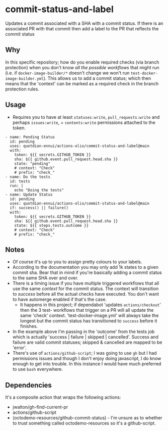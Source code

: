 # commit-status-and-label

Updates a commit associated with a SHA with a commit status. If there is an associated PR with that commit then add a label to the PR that reflects the commit status

## Why

In this specific repository; how do you enable required checks (via branch protection) when you don't know _all the possible workflows_ that might run (i.e. if `docker-image-builder/*` doesn't change we won't run `test-docker-image-builder.yml`). This allows us to add a commit status; which then means that the 'context' can be marked as a required check in the branch protection rules.

## Usage

- Requires you to have at least `statuses:write`, `pull_requests:write` and perhaps `issues:write`, + `contents:write` permissions attached to the token.


```action
- name: Pending Status
  id: pending
  uses: quotdian-ennui/actions-olio/commit-status-and-label@main
  with:
    token: ${{ secrets.GITHUB_TOKEN }}
    sha: ${{ github.event.pull_request.head.sha }}
    state: "pending"
    # context: "Check"
    # prefix: "check_"
- name: Do the tests
  id: tests
  run: |
    echo "Doing the tests"
- name: Update Status
  id: pending
  uses: quotdian-ennui/actions-olio/commit-status-and-label@main
  if: success() || failure()
  with:
    token: ${{ secrets.GITHUB_TOKEN }}
    sha: ${{ github.event.pull_request.head.sha }}
    state: ${{ steps.tests.outcome }}
    # context: "Check"
    # prefix: "check_"
```

## Notes

- Of course it's up to you to assign pretty colours to your labels.
- According to the documentation you may only add 1k states to a given commit sha. Bear that in mind if you're basically adding a commit status to the same SHA over and over.
- There is a timing issue if you have multiple triggered workflows that all use the same _context_ for the commit status. The context will transition to _success_ before all the actual checks have executed. You don't want to have automerge enabled if that's the case.
  - It happens in this project; if dependabot 'updates `actions/checkout`' then the 3 test- workflows that trigger on a PR will all update the same 'check' context. 'test-docker-image.yml' will always take the longest but the commit status has transitioned to `success` before it finishes.
- In the example above I'm passing in the 'outcome' from the tests job which is actually 'success | failure | skipped | cancelled'. Success and failure are valid commit statuses; skipped & cancelled are mapped to be 'error'.
- There's use of `actions/github-script`; I was going to use `gh` but I had permissions issues and though I don't enjoy doing javascript, I do know enough to get into trouble. In this instance I would have much preferred to use `bash` everywhere.

## Dependencies

It's a composite action that wraps the following actions:

- jwalton/gh-find-current-pr
- actions/github-script
- (octodemo-resources/github-commit-status) - I'm unsure as to whether to trust something called octodemo-resources so it's a github-script.
